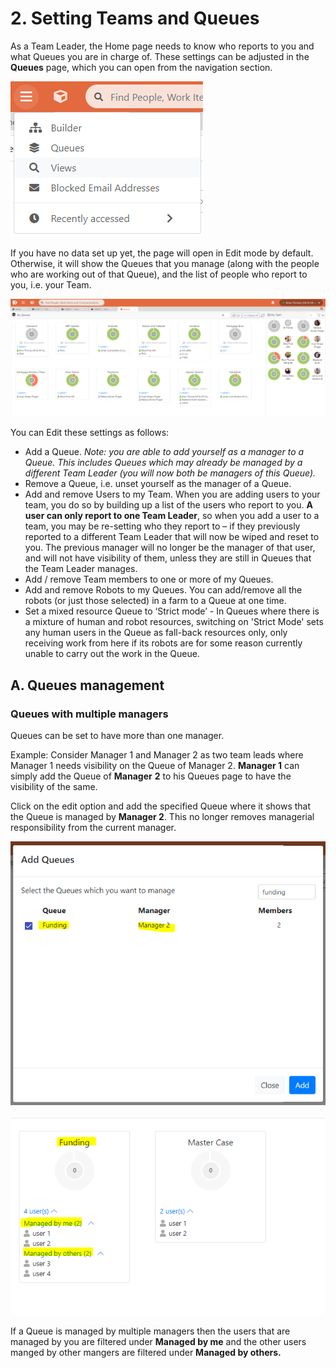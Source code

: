 # 2. Setting Teams and Queues

As a Team Leader, the Home page needs to know who reports to you and what Queues you are in charge of. These settings can be adjusted in the **Queues** page, which you can open from the navigation section.

![](.gitbook/assets/0%20%283%29.png)

If you have no data set up yet, the page will open in Edit mode by default. Otherwise, it will show the Queues that you manage \(along with the people who are working out of that Queue\), and the list of people who report to you, i.e. your Team.

![](.gitbook/assets/0%20%287%29.png)

You can Edit these settings as follows:

* Add a Queue. _Note: you are able to add yourself as a manager to a Queue. This includes Queues which may already be managed by a different Team Leader \(you will now both be managers of this Queue\)._
* Remove a Queue, i.e. unset yourself as the manager of a Queue.
* Add and remove Users to my Team. When you are adding users to your team, you do so by building up a list of the users who report to you. **A user can only report to one Team Leader**, so when you add a user to a team, you may be re-setting who they report to – if they previously reported to a different Team Leader that will now be wiped and reset to you. The previous manager will no longer be the manager of that user, and will not have visibility of them, unless they are still in Queues that the Team Leader manages.
* Add / remove Team members to one or more of my Queues.
* Add and remove Robots to my Queues. You can add/remove all the robots \(or just those selected\) in a farm to a Queue at one time.
* Set a mixed resource Queue to ‘Strict mode’ - In Queues where there is a mixture of human and robot resources, switching on 'Strict Mode' sets any human users in the Queue as fall-back resources only, only receiving work from here if its robots are for some reason currently unable to carry out the work in the Queue.

## A. Queues management

### Queues with multiple managers

Queues can be set to have more than one manager.

Example: Consider Manager 1 and Manager 2 as two team leads where Manager 1 needs visibility on the Queue of Manager 2. **Manager 1** can simply add the Queue of **Manager** **2** to his Queues page to have the visibility of the same.

Click on the edit option and add the specified Queue where it shows that the Queue is managed by **Manager 2**. This no longer removes managerial responsibility from the current manager.

![](.gitbook/assets/1%20%282%29.png)

![](.gitbook/assets/2%20%285%29.png)

If a Queue is managed by multiple managers then the users that are managed by you are filtered under **Managed by me** and the other users manged by other mangers are filtered under **Managed by others.**

